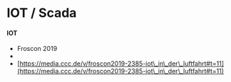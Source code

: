 # IOT / Scada

#### IOT

* Froscon 2019
*
* &#x20;[https://media.ccc.de/v/froscon2019-2385-iot\_in\_der\_luftfahrt#t=11](https://media.ccc.de/v/froscon2019-2385-iot\_in\_der\_luftfahrt#t=11)
